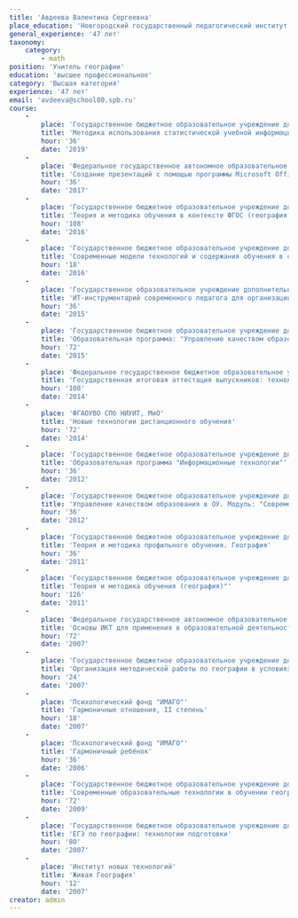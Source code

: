 ```yaml
---
title: 'Авдеева Валентина Сергеевна'
place_education: 'Новгородский государственный педагогический институт'
general_experience: '47 лет'
taxonomy:
    category:
        - math
position: 'Учитель географии'
education: 'высшее профессиональное'
category: 'Высшая категория'
experience: '47 лет'
email: 'avdeeva@school80.spb.ru'
course: 
    -
        place: 'Государственное бюджетное образовательное учреждение дополнительного профессионального образования (повышения квалификации) специалистов Санкт-Петербургская академия постдипломного педагогического образования'
        title: 'Методика использования статистической учебной информации на уроках географии'
        hour: '36'
        date: '2019'
    -
        place: 'Федеральное государственное автономное образовательное учреждение высшего образования «Санкт-Петербургский национальный исследовательский университет информационных технологий, механики и оптики»'
        title: 'Создание презентаций с помощью программы Microsoft Office PowerPoint (начальный уровень)'
        hour: '36'
        date: '2017'
    -
        place: 'Государственное бюджетное образовательное учреждение дополнительного профессионального образования (повышения квалификации) специалистов Санкт-Петербургская академия постдипломного педагогического образования'
        title: 'Теория и методика обучения в контексте ФГОС (география России)'
        hour: '108'
        date: '2016'
    -
        place: 'Государственное бюджетное образовательное учреждение дополнительного профессионального образования (повышения квалификации) специалистов Санкт-Петербургская академия постдипломного педагогического образования'
        title: 'Современные модели технологий и содержания обучения в соответствии с новым федеральным государственным образовательным стандартом'
        hour: '18'
        date: '2016'
    -
        place: 'Государственное образовательное учреждение дополнительного профессионального образования центр повышения квалификации специалистов Санкт-Петербурга "Региональный центр оценки качества и информационных технологий"'
        title: 'ИТ-инструментарий современного педагога для организации образовательного процесса в условиях реализации ФГОС ООО'
        hour: '36'
        date: '2015'
    -
        place: 'Государственное бюджетное образовательное учреждение дополнительного педагогического профессионального образования Центр повышения квалификации специалистов Петроградского района Санкт-Петербурга "Информационно-методический центр"'
        title: 'Образовательная программа: "Управление качеством образования" Модуль: "Реализация ФГОС в основной школе"'
        hour: '72'
        date: '2015'
    -
        place: 'Федеральное государственное бюджетное образовательное учреждение высшего профессионального образования «Российский государственный педагогический университет им. А. И. Герцена»'
        title: 'Государственная итоговая аттестация выпускников: технологии подготовки (география)'
        hour: '108'
        date: '2014'
    -
        place: 'ФГАОУВО СПб НИУИТ, МиО'
        title: 'Новые технологии дистанционного обучения'
        hour: '72'
        date: '2014'
    -
        place: 'Государственное бюджетное образовательное учреждение дополнительного педагогического профессионального образования Центр повышения квалификации специалистов Петроградского района Санкт-Петербурга "Информационно-методический центр"'
        title: 'Образовательная программа "Информационные технологии"'
        hour: '36'
        date: '2012'
    -
        place: 'Государственное бюджетное образовательное учреждение дополнительного педагогического профессионального образования Центр повышения квалификации специалистов Петроградского района Санкт-Петербурга "Информационно-методический центр"'
        title: 'Управление качеством образования в ОУ. Модуль: "Современные образовательные технолгии как инструмент формирования компетентности ученика на уроках географии"'
        hour: '36'
        date: '2012'
    -
        place: 'Государственное бюджетное образовательное учреждение дополнительного педагогического профессионального образования Центр повышения квалификации специалистов Петроградского района Санкт-Петербурга "Информационно-методический центр"'
        title: 'Теория и методика профильного обучения. География'
        hour: '36'
        date: '2011'
    -
        place: 'Государственное бюджетное образовательное учреждение дополнительного профессионального образования (повышения квалификации) специалистов Санкт-Петербургская академия постдипломного педагогического образования'
        title: 'Теория и методика обучения (география)"'
        hour: '126'
        date: '2011'
    -
        place: 'Федеральное государственное автономное образовательное учреждение высшего образования «Санкт-Петербургский национальный исследовательский университет информационных технологий, механики и оптики»'
        title: 'Основы ИКТ для применения в образовательной деятельности'
        hour: '72'
        date: '2007'
    -
        place: 'Государственное бюджетное образовательное учреждение дополнительного профессионального образования (повышения квалификации) специалистов Санкт-Петербургская академия постдипломного педагогического образования'
        title: 'Организация методической работы по географии в условиях модернизации образования'
        hour: '24'
        date: '2007'
    -
        place: 'Психологический фонд "ИМАГО"'
        title: 'Гармоничные отношения, II степень'
        hour: '18'
        date: '2007'
    -
        place: 'Психологический фонд "ИМАГО"'
        title: 'Гармоничный ребёнок'
        hour: '36'
        date: '2006'
    -
        place: 'Государственное бюджетное образовательное учреждение дополнительного профессионального образования (повышения квалификации) специалистов Санкт-Петербургская академия постдипломного педагогического образования'
        title: 'Современные образовательные технологии в обучении географии'
        hour: '72'
        date: '2009'
    -
        place: 'Государственное бюджетное образовательное учреждение дополнительного профессионального образования (повышения квалификации) специалистов Санкт-Петербургская академия постдипломного педагогического образования'
        title: 'ЕГЭ по географии: технологии подготовки'
        hour: '80'
        date: '2007'
    -
        place: 'Институт новых технологий'
        title: 'Живая География'
        hour: '12'
        date: '2007'
creator: admin
---
```

